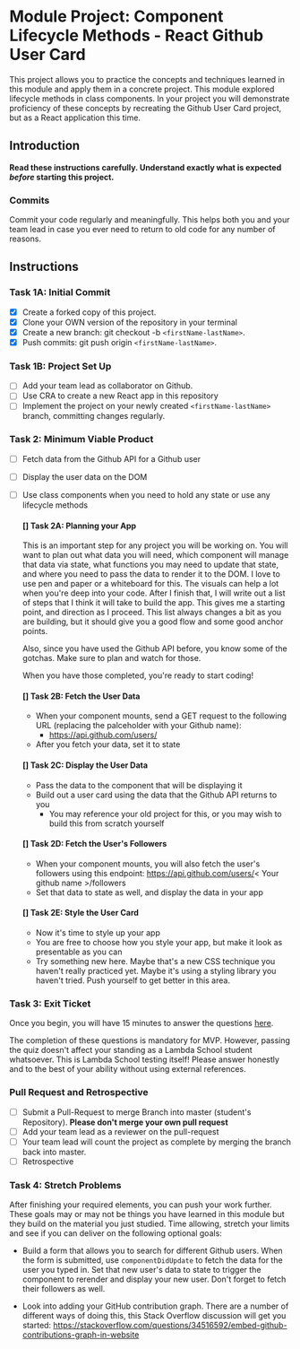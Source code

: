 # Module Project: Component Lifecycle Methods - React Github User Card

This project allows you to practice the concepts and techniques learned in this module and apply them in a concrete project. This module explored lifecycle methods in class components. In your project you will demonstrate proficiency of these concepts by recreating the Github User Card project, but as a React application this time.

## Introduction

**Read these instructions carefully. Understand exactly what is expected _before_ starting this project.**

### Commits

Commit your code regularly and meaningfully. This helps both you and your team lead in case you ever need to return to old code for any number of reasons.

## Instructions

### Task 1A: Initial Commit

- [x] Create a forked copy of this project.
- [x] Clone your OWN version of the repository in your terminal
- [x] Create a new branch: git checkout -b `<firstName-lastName>`.
- [x] Push commits: git push origin `<firstName-lastName>`.

### Task 1B: Project Set Up
- [ ] Add your team lead as collaborator on Github.
- [ ] Use CRA to create a new React app in this repository
- [ ] Implement the project on your newly created `<firstName-lastName>` branch, committing changes regularly.

### Task 2: Minimum Viable Product

- [ ] Fetch data from the Github API for a Github user
- [ ] Display the user data on the DOM
- [ ] Use class components when you need to hold any state or use any lifecycle methods

    #### [] Task 2A: Planning your App

    This is an important step for any project you will be working on. You will want to plan out what data you will need, which component will manage that data via state, what functions you may need to update that state, and where you need to pass the data to render it to the DOM. I love to use pen and paper or a whiteboard for this. The visuals can help a lot when you're deep into your code. After I finish that, I will write out a list of steps that I think it will take to build the app. This gives me a starting point, and direction as I proceed. This list always changes a bit as you are building, but it should give you a good flow and some good anchor points.

    Also, since you have used the Github API before, you know some of the gotchas. Make sure to plan and watch for those.

    When you have those completed, you're ready to start coding!

    #### [] Task 2B: Fetch the User Data

    - When your component mounts, send a GET request to the following URL (replacing the palceholder with your Github name):
      - https://api.github.com/users/<your name>
    - After you fetch your data, set it to state

    #### [] Task 2C: Display the User Data

    - Pass the data to the component that will be displaying it
    - Build out a user card using the data that the Github API returns to you
      - You may reference your old project for this, or you may wish to build this from scratch yourself

    #### [] Task 2D: Fetch the User's Followers

    - When your component mounts, you will also fetch the user's followers using this endpoint:
      https://api.github.com/users/< Your github name >/followers
    - Set that data to state as well, and display the data in your app

    #### [] Task 2E: Style the User Card

    - Now it's time to style up your app
    - You are free to choose how you style your app, but make it look as presentable as you can
    - Try something new here. Maybe that's a new CSS technique you haven't really practiced yet. Maybe it's using a styling library you haven't tried. Push yourself to get better in this area.


### Task 3: Exit Ticket

Once you begin, you will have 15 minutes to answer the questions [here](https://app.codesignal.com/public-test/z2P39aAiiwdSM7XHu/LLXYAwYAzh6FXK).

The completion of these questions is mandatory for MVP. However, passing the quiz doesn't affect your standing as a Lambda School student whatsoever. This is Lambda School testing itself! Please answer honestly and to the best of your ability without using external references.

### Pull Request and Retrospective

- [ ] Submit a Pull-Request to merge <firstName-lastName> Branch into master (student's Repository). **Please don't merge your own pull request**
- [ ] Add your team lead as a reviewer on the pull-request
- [ ] Your team lead will count the project as complete by merging the branch back into master.
- [ ] Retrospective

### Task 4: Stretch Problems

After finishing your required elements, you can push your work further. These goals may or may not be things you have learned in this module but they build on the material you just studied. Time allowing, stretch your limits and see if you can deliver on the following optional goals:

- Build a form that allows you to search for different Github users. When the form is submitted, use `componentDidUpdate` to fetch the data for the user you typed in. Set that new user's data to state to trigger the component to rerender and display your new user. Don't forget to fetch their followers as well.

- Look into adding your GitHub contribution graph. There are a number of different ways of doing this, this Stack Overflow discussion will get you started: https://stackoverflow.com/questions/34516592/embed-github-contributions-graph-in-website


